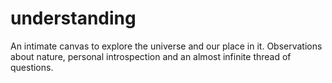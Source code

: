 # understanding
An intimate canvas to explore the universe and our place in it. Observations about nature, personal introspection and an almost infinite thread of questions.

